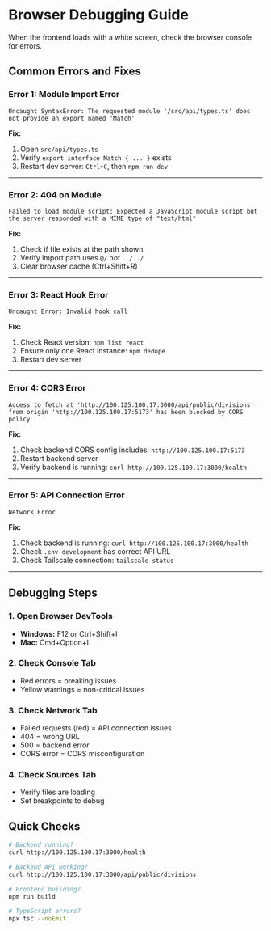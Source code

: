# Browser Debugging Guide

When the frontend loads with a white screen, check the browser console for errors.

## Common Errors and Fixes

### Error 1: Module Import Error
```
Uncaught SyntaxError: The requested module '/src/api/types.ts' does not provide an export named 'Match'
```

**Fix:**
1. Open `src/api/types.ts`
2. Verify `export interface Match { ... }` exists
3. Restart dev server: `Ctrl+C`, then `npm run dev`

---

### Error 2: 404 on Module
```
Failed to load module script: Expected a JavaScript module script but the server responded with a MIME type of "text/html"
```

**Fix:**
1. Check if file exists at the path shown
2. Verify import path uses `@/` not `../../`
3. Clear browser cache (Ctrl+Shift+R)

---

### Error 3: React Hook Error
```
Uncaught Error: Invalid hook call
```

**Fix:**
1. Check React version: `npm list react`
2. Ensure only one React instance: `npm dedupe`
3. Restart dev server

---

### Error 4: CORS Error
```
Access to fetch at 'http://100.125.100.17:3000/api/public/divisions' from origin 'http://100.125.100.17:5173' has been blocked by CORS policy
```

**Fix:**
1. Check backend CORS config includes: `http://100.125.100.17:5173`
2. Restart backend server
3. Verify backend is running: `curl http://100.125.100.17:3000/health`

---

### Error 5: API Connection Error
```
Network Error
```

**Fix:**
1. Check backend is running: `curl http://100.125.100.17:3000/health`
2. Check `.env.development` has correct API URL
3. Check Tailscale connection: `tailscale status`

---

## Debugging Steps

### 1. Open Browser DevTools

- **Windows:** F12 or Ctrl+Shift+I
- **Mac:** Cmd+Option+I

### 2. Check Console Tab

- Red errors = breaking issues
- Yellow warnings = non-critical issues

### 3. Check Network Tab

- Failed requests (red) = API connection issues
- 404 = wrong URL
- 500 = backend error
- CORS error = CORS misconfiguration

### 4. Check Sources Tab

- Verify files are loading
- Set breakpoints to debug

## Quick Checks

```bash
# Backend running?
curl http://100.125.100.17:3000/health

# Backend API working?
curl http://100.125.100.17:3000/api/public/divisions

# Frontend building?
npm run build

# TypeScript errors?
npx tsc --noEmit
```
